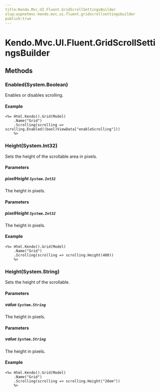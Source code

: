 ```yaml
---
title:Kendo.Mvc.UI.Fluent.GridScrollSettingsBuilder
slug:aspnetmvc-kendo.mvc.ui.fluent.gridscrollsettingsbuilder
publish:true
---
```


# Kendo.Mvc.UI.Fluent.GridScrollSettingsBuilder

## Methods

### Enabled(System.Boolean)
Enables or disables scrolling.

#### Example
    <%= Html.Kendo().Grid(Model)
        .Name("Grid")
        .Scrolling(scrolling => scrolling.Enabled((bool)ViewData["enableScrolling"]))
        %>

### Height(System.Int32)
Sets the height of the scrollable area in pixels.

#### Parameters

##### pixelHeight `System.Int32`
The height in pixels.

#### Parameters

##### pixelHeight `System.Int32`
The height in pixels.

#### Example
    <%= Html.Kendo().Grid(Model)
        .Name("Grid")
        .Scrolling(scrolling => scrolling.Height(400))
        %>

### Height(System.String)
Sets the height of the scrollable.

#### Parameters

##### value `System.String`
The height in pixels.

#### Parameters

##### value `System.String`
The height in pixels.

#### Example
    <%= Html.Kendo().Grid(Model)
        .Name("Grid")
        .Scrolling(scrolling => scrolling.Height("20em"))
        %>